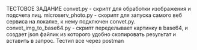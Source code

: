 ТЕСТОВОЕ ЗАДАНИЕ
convet.py - скрипт для обработки изображения и подсчета лиц.
microserv_photo.py - cкорипт для запуска самого веб сервиса на локалке, к нему подключен convet.py.
convet_img_to_base64.py - скрипт переделывает картинку в base64, и создает json файлик из которого удобно скопировать результат и вставить в запрос.
Тестил все через postman
